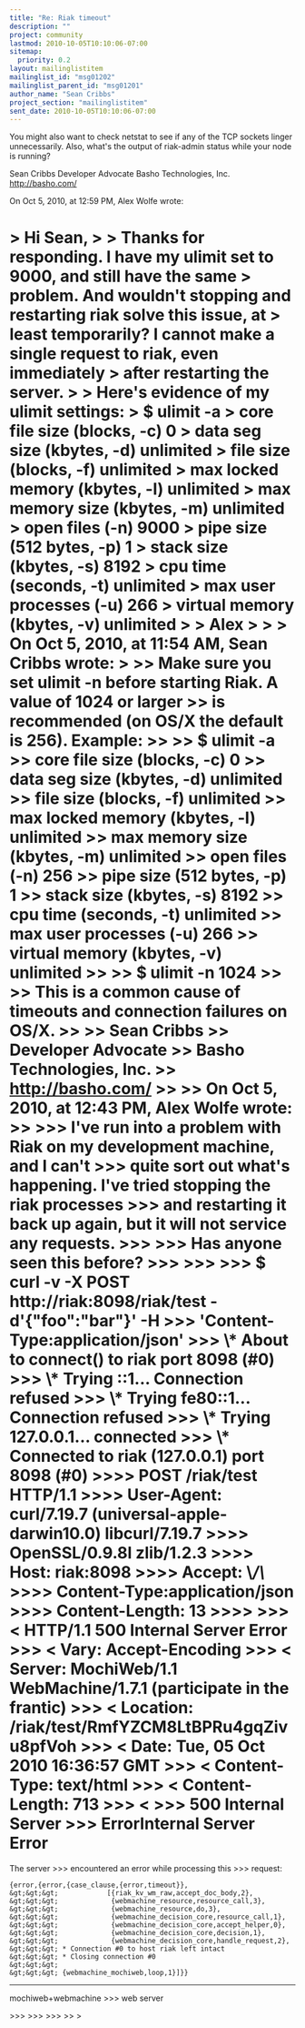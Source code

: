 ```yaml
---
title: "Re: Riak timeout"
description: ""
project: community
lastmod: 2010-10-05T10:10:06-07:00
sitemap:
  priority: 0.2
layout: mailinglistitem
mailinglist_id: "msg01202"
mailinglist_parent_id: "msg01201"
author_name: "Sean Cribbs"
project_section: "mailinglistitem"
sent_date: 2010-10-05T10:10:06-07:00
---
```



You might also want to check netstat to see if any of the TCP sockets linger 
unnecessarily. Also, what's the output of riak-admin status while your node is 
running?

Sean Cribbs 
Developer Advocate
Basho Technologies, Inc.
http://basho.com/

On Oct 5, 2010, at 12:59 PM, Alex Wolfe wrote:

&gt; Hi Sean,
&gt; 
&gt; Thanks for responding. I have my ulimit set to 9000, and still have the same 
&gt; problem. And wouldn't stopping and restarting riak solve this issue, at 
&gt; least temporarily? I cannot make a single request to riak, even immediately 
&gt; after restarting the server.
&gt; 
&gt; Here's evidence of my ulimit settings:
&gt; $ ulimit -a
&gt; core file size (blocks, -c) 0
&gt; data seg size (kbytes, -d) unlimited
&gt; file size (blocks, -f) unlimited
&gt; max locked memory (kbytes, -l) unlimited
&gt; max memory size (kbytes, -m) unlimited
&gt; open files (-n) 9000
&gt; pipe size (512 bytes, -p) 1
&gt; stack size (kbytes, -s) 8192
&gt; cpu time (seconds, -t) unlimited
&gt; max user processes (-u) 266
&gt; virtual memory (kbytes, -v) unlimited
&gt; 
&gt; Alex
&gt; 
&gt; 
&gt; On Oct 5, 2010, at 11:54 AM, Sean Cribbs wrote:
&gt; 
&gt;&gt; Make sure you set ulimit -n before starting Riak. A value of 1024 or larger 
&gt;&gt; is recommended (on OS/X the default is 256). Example:
&gt;&gt; 
&gt;&gt; $ ulimit -a
&gt;&gt; core file size (blocks, -c) 0
&gt;&gt; data seg size (kbytes, -d) unlimited
&gt;&gt; file size (blocks, -f) unlimited
&gt;&gt; max locked memory (kbytes, -l) unlimited
&gt;&gt; max memory size (kbytes, -m) unlimited
&gt;&gt; open files (-n) 256
&gt;&gt; pipe size (512 bytes, -p) 1
&gt;&gt; stack size (kbytes, -s) 8192
&gt;&gt; cpu time (seconds, -t) unlimited
&gt;&gt; max user processes (-u) 266
&gt;&gt; virtual memory (kbytes, -v) unlimited
&gt;&gt; 
&gt;&gt; $ ulimit -n 1024
&gt;&gt; 
&gt;&gt; This is a common cause of timeouts and connection failures on OS/X.
&gt;&gt; 
&gt;&gt; Sean Cribbs 
&gt;&gt; Developer Advocate
&gt;&gt; Basho Technologies, Inc.
&gt;&gt; http://basho.com/
&gt;&gt; 
&gt;&gt; On Oct 5, 2010, at 12:43 PM, Alex Wolfe wrote:
&gt;&gt; 
&gt;&gt;&gt; I've run into a problem with Riak on my development machine, and I can't 
&gt;&gt;&gt; quite sort out what's happening. I've tried stopping the riak processes 
&gt;&gt;&gt; and restarting it back up again, but it will not service any requests.
&gt;&gt;&gt; 
&gt;&gt;&gt; Has anyone seen this before?
&gt;&gt;&gt; 
&gt;&gt;&gt; 
&gt;&gt;&gt; $ curl -v -X POST http://riak:8098/riak/test -d'{"foo":"bar"}' -H 
&gt;&gt;&gt; 'Content-Type:application/json'
&gt;&gt;&gt; \\* About to connect() to riak port 8098 (#0)
&gt;&gt;&gt; \\* Trying ::1... Connection refused
&gt;&gt;&gt; \\* Trying fe80::1... Connection refused
&gt;&gt;&gt; \\* Trying 127.0.0.1... connected
&gt;&gt;&gt; \\* Connected to riak (127.0.0.1) port 8098 (#0)
&gt;&gt;&gt;&gt; POST /riak/test HTTP/1.1
&gt;&gt;&gt;&gt; User-Agent: curl/7.19.7 (universal-apple-darwin10.0) libcurl/7.19.7 
&gt;&gt;&gt;&gt; OpenSSL/0.9.8l zlib/1.2.3
&gt;&gt;&gt;&gt; Host: riak:8098
&gt;&gt;&gt;&gt; Accept: \\*/\\*
&gt;&gt;&gt;&gt; Content-Type:application/json
&gt;&gt;&gt;&gt; Content-Length: 13
&gt;&gt;&gt;&gt; 
&gt;&gt;&gt; &lt; HTTP/1.1 500 Internal Server Error
&gt;&gt;&gt; &lt; Vary: Accept-Encoding
&gt;&gt;&gt; &lt; Server: MochiWeb/1.1 WebMachine/1.7.1 (participate in the frantic)
&gt;&gt;&gt; &lt; Location: /riak/test/RmfYZCM8LtBPRu4gqZivu8pfVoh
&gt;&gt;&gt; &lt; Date: Tue, 05 Oct 2010 16:36:57 GMT
&gt;&gt;&gt; &lt; Content-Type: text/html
&gt;&gt;&gt; &lt; Content-Length: 713
&gt;&gt;&gt; &lt; 
&gt;&gt;&gt; 500 Internal Server 
&gt;&gt;&gt; ErrorInternal Server Error
=====================

The server 
&gt;&gt;&gt; encountered an error while processing this 
&gt;&gt;&gt; request:  

```
{error,{error,{case_clause,{error,timeout}},
&gt;&gt;&gt;            [{riak_kv_wm_raw,accept_doc_body,2},
&gt;&gt;&gt;             {webmachine_resource,resource_call,3},
&gt;&gt;&gt;             {webmachine_resource,do,3},
&gt;&gt;&gt;             {webmachine_decision_core,resource_call,1},
&gt;&gt;&gt;             {webmachine_decision_core,accept_helper,0},
&gt;&gt;&gt;             {webmachine_decision_core,decision,1},
&gt;&gt;&gt;             {webmachine_decision_core,handle_request,2},
&gt;&gt;&gt; * Connection #0 to host riak left intact
&gt;&gt;&gt; * Closing connection #0
&gt;&gt;&gt;             
&gt;&gt;&gt; {webmachine_mochiweb,loop,1}]}}
```


---

mochiweb+webmachine 
&gt;&gt;&gt; web server


&gt;&gt;&gt; 
&gt;&gt;&gt; 
&gt;&gt;&gt; 
&gt;&gt; 
&gt; 
